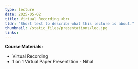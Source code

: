 ```yaml
---
type: lecture
date: 2025-05-02
title: Virtual Recording <br>
tldr: "Short text to describe what this lecture is about."
thumbnail: /static_files/presentations/lec.jpg
links: 
---
```

**Course Materials:**
- Virtual Recording
- 1 on 1 Virtual Paper Presentation - Nihal
